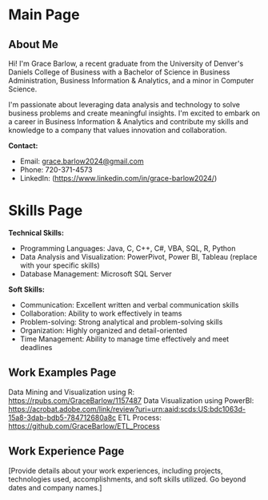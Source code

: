 # Main Page

## About Me

Hi! I'm Grace Barlow, a recent graduate from the University of Denver's Daniels College of Business with a Bachelor of Science in Business Administration, Business Information & Analytics, and a minor in Computer Science. 

I'm passionate about leveraging data analysis and technology to solve business problems and create meaningful insights. I'm excited to embark on a career in Business Information & Analytics and contribute my skills and knowledge to a company that values innovation and collaboration.

**Contact:**

* Email: grace.barlow2024@gmail.com
* Phone: 720-371-4573
* LinkedIn: (https://www.linkedin.com/in/grace-barlow2024/)


# Skills Page

**Technical Skills:**

* Programming Languages: Java, C, C++, C#, VBA, SQL, R, Python
* Data Analysis and Visualization: PowerPivot, Power BI, Tableau (replace with your specific skills)
* Database Management: Microsoft SQL Server

**Soft Skills:**

* Communication: Excellent written and verbal communication skills
* Collaboration: Ability to work effectively in teams
* Problem-solving: Strong analytical and problem-solving skills
* Organization: Highly organized and detail-oriented
* Time Management: Ability to manage time effectively and meet deadlines

## Work Examples Page

Data Mining and Visualization using R: https://rpubs.com/GraceBarlow/1157487 
Data Visualization using PowerBI: https://acrobat.adobe.com/link/review?uri=urn:aaid:scds:US:bdc1063d-15a8-3dab-bdb5-784712680a8c
ETL Process: https://github.com/GraceBarlow/ETL_Process

## Work Experience Page

[Provide details about your work experiences, including projects, technologies used, accomplishments, and soft skills utilized. Go beyond dates and company names.]
